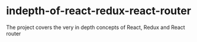 # indepth-of-react-redux-react-router
The project covers the very in depth concepts of React, Redux and React router
